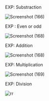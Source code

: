 EXP: Substraction

![Screenshot (166)](https://github.com/Shaiksammera/DWDM-C/assets/112576522/507d5514-a0fa-47a1-b3d4-ce0387d73d70)

EXP : Even or odd

![Screenshot (168)](https://github.com/Shaiksammera/DWDM-C/assets/112576522/95d17cd8-3207-4541-9d4a-7bd8999f747e)

EXP: Addition

![Screenshot (168)](https://github.com/Shaiksammera/DWDM-C/assets/112576522/1e760cff-de04-4c46-839c-c924c2312b15)

EXP: Multiplication

![Screenshot (169)](https://github.com/Shaiksammera/DWDM-C/assets/112576522/9744de1d-b0b5-460e-a078-2a2fdb40b04d)

EXP: Division

![rr](https://github.com/Shaiksammera/DWDM-C/assets/112576522/6366e028-2d66-4e0b-ac2b-dd007ebac758)






